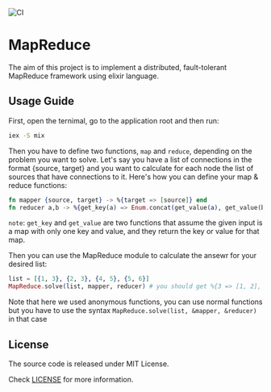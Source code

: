 ![CI](https://github.com/ihaveint/map_reduce/workflows/Elixir%20CI/badge.svg)

# MapReduce
The aim of this project is to implement a distributed, fault-tolerant MapReduce framework using elixir language.

## Usage Guide
First, open the ternimal, go to the application root and then run:
```sh
iex -S mix
```

Then you have to define two functions, `map` and `reduce`, depending on the problem you want to solve.
Let's say you have a list of connections in the format {source, target} and you want to calculate for each node the list of
sources that have connections to it. Here's how you can define your map & reduce functions:

```elixir
fn mapper {source, target} -> %{target => [source]} end
fn reducer a,b -> %{get_key(a) => Enum.concat(get_value(a), get_value(b))} end
```

`note`: `get_key` and `get_value` are two functions that assume the given input is a map with only one key and value, and they return the key or value for that map.

Then you can use the MapReduce module to calculate the ansewr for your desired list:
```elixir
list = [{1, 3}, {2, 3}, {4, 5}, {5, 6}]
MapReduce.solve(list, mapper, reducer) # you should get %{3 => [1, 2], 5 => [4], 6 => [5]}
```

Note that here we used anonymous functions, you can use normal functions but you have to use the syntax `MapReduce.solve(list, &mapper, &reducer)` in that case

## License

The source code is released under MIT License.

Check [LICENSE](LICENSE) for more information.
